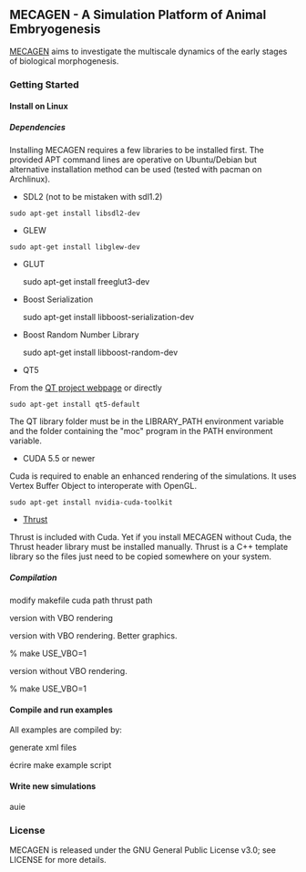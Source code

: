 ## MECAGEN - A Simulation Platform of Animal Embryogenesis

[MECAGEN](http://www.mecagen.org) aims to investigate the multiscale dynamics of the early stages of biological morphogenesis. 

### Getting Started

#### Install on Linux

##### Dependencies

Installing MECAGEN requires a few libraries to be installed first. The provided APT command lines are operative on Ubuntu/Debian but alternative installation method can be used (tested with pacman on Archlinux).

* SDL2 (not to be mistaken with sdl1.2)
```
sudo apt-get install libsdl2-dev
```

* GLEW
```shell
sudo apt-get install libglew-dev
```

* GLUT

    sudo apt-get install freeglut3-dev

* Boost Serialization 

    sudo apt-get install libboost-serialization-dev

* Boost Random Number Library

    sudo apt-get install libboost-random-dev

* QT5

From the [QT project webpage](http://qt-project.org/downloads) or directly

	sudo apt-get install qt5-default

The QT library folder must be in the LIBRARY_PATH environment variable and the folder containing the "moc" program in the PATH environment variable.

* CUDA 5.5 or newer

Cuda is required to enable an enhanced rendering of the simulations. It uses Vertex Buffer Object to interoperate with OpenGL. 

    sudo apt-get install nvidia-cuda-toolkit

* [Thrust](http://thrust.github.io/)

Thrust is included with Cuda. Yet if you install MECAGEN without Cuda, the Thrust header library must be installed manually. Thrust is a C++ template library so the files just need to be copied somewhere on your system.



##### Compilation

modify makefile 
cuda path 
thrust path

version with VBO rendering

version with VBO rendering. Better graphics. 

%  make USE_VBO=1

version without VBO rendering.

%  make USE_VBO=1

#### Compile and run examples

All examples are compiled by:


generate xml files

écrire make example script


#### Write new simulations

auie

### License

MECAGEN is released under the GNU General Public License v3.0; see LICENSE for more details.

